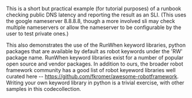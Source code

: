This is a short but practical example (for tutorial purposes) of a runbook checking public DNS latency and reporting the result as an SLI.  (This uses the google nameserver 8.8.8.8, though a more involved sli may check multiple nameservers or allow the nameserver to be configurable by the user to test private ones.)

This also demonstrates the use of the RunWhen keyword libraries, python packages that are available by default as robot keywords under the 'RW' package name.  RunWhen keyword libraries exist for a number of popular open source and vendor packages.  In addition to ours, the broader robot framework community has a good list of robot keyeword libraries well curated here -- https://github.com/fkromer/awesome-robotframework.  Writing your own keyword library in python is a trivial exercise, with other samples in this codecollection.
